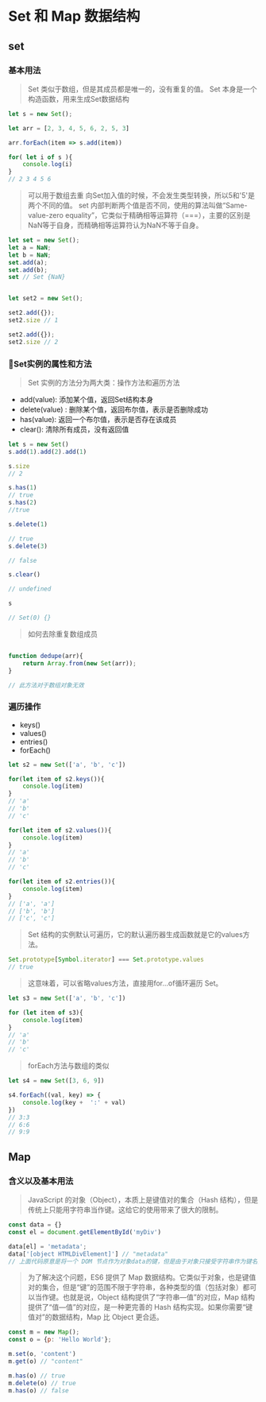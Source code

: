 # Set 和 Map 数据结构

## set

### 基本用法

> Set 类似于数组，但是其成员都是唯一的，没有重复的值。
> Set 本身是一个构造函数，用来生成Set数据结构

```js
let s = new Set();

let arr = [2, 3, 4, 5, 6, 2, 5, 3]

arr.forEach(item => s.add(item))

for( let i of s ){
    console.log(i)
}
// 2 3 4 5 6
```

> 可以用于数组去重
> 向Set加入值的时候，不会发生类型转换，所以5和'5'是两个不同的值。
> set 内部判断两个值是否不同，使用的算法叫做“Same-value-zero equality”，它类似于精确相等运算符（===），主要的区别是NaN等于自身，而精确相等运算符认为NaN不等于自身。

```js
let set = new Set();
let a = NaN;
let b = NaN;
set.add(a);
set.add(b);
set // Set {NaN}


let set2 = new Set();

set2.add({});
set2.size // 1

set2.add({});
set2.size // 2

```

### Set实例的属性和方法

> Set 实例的方法分为两大类：操作方法和遍历方法
- add(value): 添加某个值，返回Set结构本身
- delete(value) : 删除某个值，返回布尔值，表示是否删除成功
- has(value): 返回一个布尔值，表示是否存在该成员
- clear(): 清除所有成员，没有返回值

```js
let s = new Set()
s.add(1).add(2).add(1)

s.size
// 2

s.has(1)
// true
s.has(2)
//true

s.delete(1)

// true 
s.delete(3)

// false

s.clear()

// undefined

s

// Set(0) {}

```

> 如何去除重复数组成员

```js

function dedupe(arr){
    return Array.from(new Set(arr));
}

// 此方法对于数组对象无效
```

### 遍历操作

- keys()
- values()
- entries()
- forEach()

```js
let s2 = new Set(['a', 'b', 'c'])

for(let item of s2.keys()){
    console.log(item)
}
// 'a'
// 'b'
// 'c'

for(let item of s2.values()){
    console.log(item)
}
// 'a'
// 'b'
// 'c'

for(let item of s2.entries()){
    console.log(item)
}
// ['a', 'a']
// ['b', 'b']
// ['c', 'c']
```

> Set 结构的实例默认可遍历，它的默认遍历器生成函数就是它的values方法。

```js
Set.prototype[Symbol.iterator] === Set.prototype.values
// true
```

> 这意味着，可以省略values方法，直接用for...of循环遍历 Set。

```js
let s3 = new Set(['a', 'b', 'c'])

for (let item of s3){
    console.log(item)
}
// 'a'
// 'b'
// 'c'
```

> forEach方法与数组的类似

```js
let s4 = new Set([3, 6, 9])

s4.forEach((val, key) => {
    console.log(key +  ':' + val)
})
// 3:3
// 6:6
// 9:9
```

## Map

### 含义以及基本用法

> JavaScript 的对象（Object），本质上是键值对的集合（Hash 结构），但是传统上只能用字符串当作键。这给它的使用带来了很大的限制。

```js
const data = {}
const el = document.getElementById('myDiv')

data[el] = 'metadata';
data['[object HTMLDivElement]'] // "metadata"
// 上面代码原意是将一个 DOM 节点作为对象data的键，但是由于对象只接受字符串作为键名，所以element被自动转为字符串[object HTMLDivElement]。
```
> 为了解决这个问题，ES6 提供了 Map 数据结构。它类似于对象，也是键值对的集合，但是“键”的范围不限于字符串，各种类型的值（包括对象）都可以当作键。也就是说，Object 结构提供了“字符串—值”的对应，Map 结构提供了“值—值”的对应，是一种更完善的 Hash 结构实现。如果你需要“键值对”的数据结构，Map 比 Object 更合适。

```js
const m = new Map();
const o = {p: 'Hello World'};

m.set(o, 'content')
m.get(o) // "content"

m.has(o) // true
m.delete(o) // true
m.has(o) // false
```
